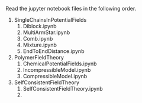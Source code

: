 Read the jupyter notebook files in the following order.

1. SingleChainsInPotentialFields
    1. Diblock.ipynb
    2. MultiArmStar.ipynb
    3. Comb.ipynb
    4. Mixture.ipynb
    5. EndToEndDistance.ipynb
2. PolymerFieldTheory
    1. ChemicalPotentialFields.ipynb
    2. IncompressibleModel.ipynb
    3. CompressibleModel.ipynb
3. SelfConsistentFieldTheory
    1. SelfConsistentFieldTheory.ipynb
    2. 